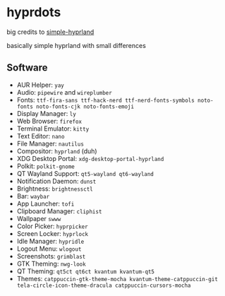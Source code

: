 # hyprdots
big credits to [simple-hyprland](https://github.com/gaurav23b/simple-hyprland?tab=readme-ov-file)

basically simple hyprland with small differences

## Software
- AUR Helper: `yay`
- Audio: `pipewire` and `wireplumber`
- Fonts: `ttf-fira-sans ttf-hack-nerd ttf-nerd-fonts-symbols noto-fonts noto-fonts-cjk noto-fonts-emoji`
- Display Manager: `ly`
- Web Browser: `firefox`
- Terminal Emulator: `kitty`
- Text Editor: `nano`
- File Manager: `nautilus`
- Compositor: `hyprland` (duh)
- XDG Desktop Portal: `xdg-desktop-portal-hyprland`
- Polkit: `polkit-gnome`
- QT Wayland Support: `qt5-wayland qt6-wayland`
- Notification Daemon: `dunst`
- Brightness: `brightnessctl`
- Bar: `waybar`
- App Launcher: `tofi`
- Clipboard Manager: `cliphist`
- Wallpaper `swww`
- Color Picker: `hyprpicker`
- Screen Locker: `hyprlock`
- Idle Manager: `hypridle`
- Logout Menu: `wlogout`
- Screenshots: `grimblast`
- GTK Theming: `nwg-look`
- QT Theming: `qt5ct qt6ct kvantum kvantum-qt5`
- Themes: `catppuccin-gtk-theme-mocha kvantum-theme-catppuccin-git tela-circle-icon-theme-dracula catppuccin-cursors-mocha`
